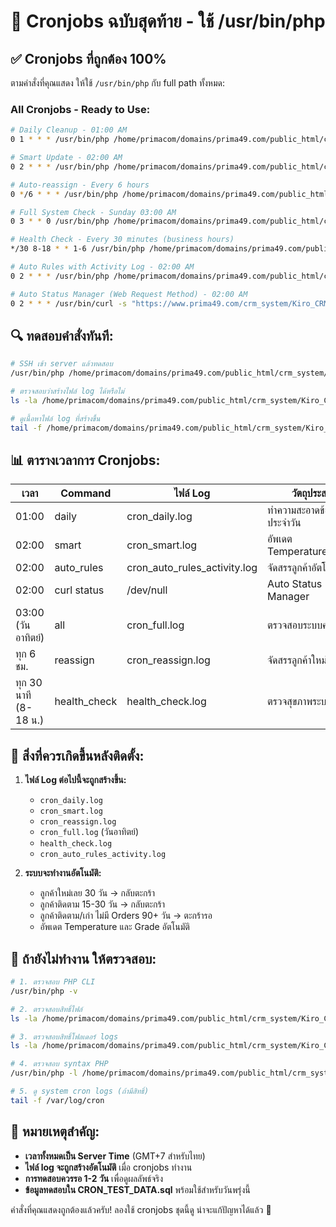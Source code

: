 # 🎯 Cronjobs ฉบับสุดท้าย - ใช้ /usr/bin/php

## ✅ **Cronjobs ที่ถูกต้อง 100%**

ตามคำสั่งที่คุณแสดง ให้ใช้ `/usr/bin/php` กับ full path ทั้งหมด:

### **All Cronjobs - Ready to Use:**

```bash
# Daily Cleanup - 01:00 AM
0 1 * * * /usr/bin/php /home/primacom/domains/prima49.com/public_html/crm_system/Kiro_CRM_production/production_auto_system.php daily >> /home/primacom/domains/prima49.com/public_html/crm_system/Kiro_CRM_production/logs/cron_daily.log 2>&1

# Smart Update - 02:00 AM  
0 2 * * * /usr/bin/php /home/primacom/domains/prima49.com/public_html/crm_system/Kiro_CRM_production/production_auto_system.php smart >> /home/primacom/domains/prima49.com/public_html/crm_system/Kiro_CRM_production/logs/cron_smart.log 2>&1

# Auto-reassign - Every 6 hours
0 */6 * * * /usr/bin/php /home/primacom/domains/prima49.com/public_html/crm_system/Kiro_CRM_production/production_auto_system.php reassign >> /home/primacom/domains/prima49.com/public_html/crm_system/Kiro_CRM_production/logs/cron_reassign.log 2>&1

# Full System Check - Sunday 03:00 AM
0 3 * * 0 /usr/bin/php /home/primacom/domains/prima49.com/public_html/crm_system/Kiro_CRM_production/production_auto_system.php all >> /home/primacom/domains/prima49.com/public_html/crm_system/Kiro_CRM_production/logs/cron_full.log 2>&1

# Health Check - Every 30 minutes (business hours)
*/30 8-18 * * 1-6 /usr/bin/php /home/primacom/domains/prima49.com/public_html/crm_system/Kiro_CRM_production/system_health_check.php >> /home/primacom/domains/prima49.com/public_html/crm_system/Kiro_CRM_production/logs/health_check.log 2>&1

# Auto Rules with Activity Log - 02:00 AM
0 2 * * * /usr/bin/php /home/primacom/domains/prima49.com/public_html/crm_system/Kiro_CRM_production/cron/auto_rules_with_activity_log.php >> /home/primacom/domains/prima49.com/public_html/crm_system/Kiro_CRM_production/logs/cron_auto_rules_activity.log 2>&1

# Auto Status Manager (Web Request Method) - 02:00 AM
0 2 * * * /usr/bin/curl -s "https://www.prima49.com/crm_system/Kiro_CRM_production/auto_status_manager.php?execute=1" > /dev/null 2>&1
```

## 🔍 **ทดสอบคำสั่งทันที:**

```bash
# SSH เข้า server แล้วทดสอบ
/usr/bin/php /home/primacom/domains/prima49.com/public_html/crm_system/Kiro_CRM_production/production_auto_system.php all

# ตรวจสอบว่าสร้างไฟล์ log ได้หรือไม่
ls -la /home/primacom/domains/prima49.com/public_html/crm_system/Kiro_CRM_production/logs/

# ดูเนื้อหาไฟล์ log ที่สร้างขึ้น
tail -f /home/primacom/domains/prima49.com/public_html/crm_system/Kiro_CRM_production/logs/cron_full.log
```

## 📊 **ตารางเวลาการ Cronjobs:**

| เวลา | Command | ไฟล์ Log | วัตถุประสงค์ |
|------|---------|----------|-------------|
| 01:00 | daily | cron_daily.log | ทำความสะอาดข้อมูลประจำวัน |
| 02:00 | smart | cron_smart.log | อัพเดต Temperature/Grade |
| 02:00 | auto_rules | cron_auto_rules_activity.log | จัดสรรลูกค้าอัตโนมัติ |
| 02:00 | curl status | /dev/null | Auto Status Manager |
| 03:00 (วันอาทิตย์) | all | cron_full.log | ตรวจสอบระบบครบถ้วน |
| ทุก 6 ชม. | reassign | cron_reassign.log | จัดสรรลูกค้าใหม่ |
| ทุก 30 นาที (8-18 น.) | health_check | health_check.log | ตรวจสุขภาพระบบ |

## 🎯 **สิ่งที่ควรเกิดขึ้นหลังติดตั้ง:**

1. **ไฟล์ Log ต่อไปนี้จะถูกสร้างขึ้น:**
   - `cron_daily.log`
   - `cron_smart.log`
   - `cron_reassign.log`
   - `cron_full.log` (วันอาทิตย์)
   - `health_check.log`
   - `cron_auto_rules_activity.log`

2. **ระบบจะทำงานอัตโนมัติ:**
   - ลูกค้าใหม่เลย 30 วัน → กลับตะกร้า
   - ลูกค้าติดตาม 15-30 วัน → กลับตะกร้า
   - ลูกค้าติดตาม/เก่า ไม่มี Orders 90+ วัน → ตะกร้ารอ
   - อัพเดต Temperature และ Grade อัตโนมัติ

## 🚨 **ถ้ายังไม่ทำงาน ให้ตรวจสอบ:**

```bash
# 1. ตรวจสอบ PHP CLI
/usr/bin/php -v

# 2. ตรวจสอบสิทธิ์ไฟล์
ls -la /home/primacom/domains/prima49.com/public_html/crm_system/Kiro_CRM_production/production_auto_system.php

# 3. ตรวจสอบสิทธิ์โฟลเดอร์ logs
ls -la /home/primacom/domains/prima49.com/public_html/crm_system/Kiro_CRM_production/logs/

# 4. ตรวจสอบ syntax PHP
/usr/bin/php -l /home/primacom/domains/prima49.com/public_html/crm_system/Kiro_CRM_production/production_auto_system.php

# 5. ดู system cron logs (ถ้ามีสิทธิ์)
tail -f /var/log/cron
```

## 📝 **หมายเหตุสำคัญ:**

- **เวลาทั้งหมดเป็น Server Time** (GMT+7 สำหรับไทย)
- **ไฟล์ log จะถูกสร้างอัตโนมัติ** เมื่อ cronjobs ทำงาน
- **การทดสอบควรรอ 1-2 วัน** เพื่อดูผลลัพธ์จริง
- **ข้อมูลทดสอบใน CRON_TEST_DATA.sql** พร้อมใช้สำหรับวันพรุ่งนี้

คำสั่งที่คุณแสดงถูกต้องแล้วครับ! ลองใช้ cronjobs ชุดนี้ดู น่าจะแก้ปัญหาได้แล้ว 🎉